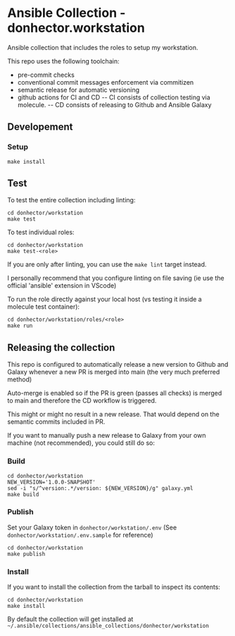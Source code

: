 # Ansible Collection - donhector.workstation

Ansible collection that includes the roles to setup my workstation.

This repo uses the following toolchain:

- pre-commit checks
- conventional commit messages enforcement via commitizen
- semantic release for automatic versioning
- github actions for CI and CD
  -- CI consists of collection testing via molecule.
  -- CD consists of releasing to Github and Ansible Galaxy

## Developement

### Setup

```shell
make install
```

## Test

To test the entire collection including linting:

```shell
cd donhector/workstation
make test
```

To test individual roles:

```shell
cd donhector/workstation
make test-<role>
```

If you are only after linting, you can use the `make lint` target instead.

I personally recommend that you configure linting on file saving (ie use the official 'ansible' extension in VScode)

To run the role directly against your local host (vs testing it inside a molecule test container):

```shell
cd donhector/workstation/roles/<role>
make run
```

## Releasing the collection

This repo is configured to automatically release a new version to Github and Galaxy whenever a new PR is merged into main (the very much preferred method)

Auto-merge is enabled so if the PR is green (passes all checks) is merged to main and therefore the CD workflow is triggered.

This might or might no result in a new release. That would depend on the semantic commits included in PR.

If you want to manually push a new release to Galaxy from your own machine (not recommended), you could still do so:

### Build

```shell
cd donhector/workstation
NEW_VERSION='1.0.0-SNAPSHOT'
sed -i "s/^version:.*/version: ${NEW_VERSION}/g" galaxy.yml
make build
```

### Publish

Set your Galaxy token in `donhector/workstation/.env` (See `donhector/workstation/.env.sample` for reference)

```shell
cd donhector/workstation
make publish
```

### Install

If you want to install the collection from the tarball to inspect its contents:

```shell
cd donhector/workstation
make install
```

By default the collection will get installed at `~/.ansible/collections/ansible_collections/donhector/workstation`
